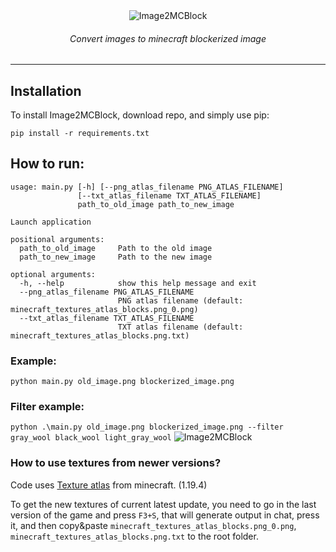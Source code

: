 <center>
<img src="https://github.com/Vazno/Image2MCBlock/assets/96925396/b81e703f-14b4-434e-835b-6926649f0971" alt="Image2MCBlock">
</center>
<h6 align="center">Convert images to minecraft blockerized image</h6>

---
## Installation
To install Image2MCBlock, download repo, and simply use pip:

`pip install -r requirements.txt`

## How to run:
```
usage: main.py [-h] [--png_atlas_filename PNG_ATLAS_FILENAME]
               [--txt_atlas_filename TXT_ATLAS_FILENAME]
               path_to_old_image path_to_new_image

Launch application

positional arguments:
  path_to_old_image     Path to the old image
  path_to_new_image     Path to the new image

optional arguments:
  -h, --help            show this help message and exit
  --png_atlas_filename PNG_ATLAS_FILENAME
                        PNG atlas filename (default: minecraft_textures_atlas_blocks.png_0.png)
  --txt_atlas_filename TXT_ATLAS_FILENAME
                        TXT atlas filename (default: minecraft_textures_atlas_blocks.png.txt)
```
### Example:
`python main.py old_image.png blockerized_image.png`

### Filter example:
`python .\main.py old_image.png blockerized_image.png --filter gray_wool black_wool light_gray_wool`
<img src="https://github.com/Vazno/Image2MCBlock/assets/96925396/116781f7-a7f0-41b8-910b-931129c9f843" alt="Image2MCBlock">
</center>

### How to use textures from newer versions?
Code uses [Texture atlas](https://minecraft.fandom.com/wiki/Texture_atlas) from minecraft. (1.19.4)

To get the new textures of current latest update, you need to go in the last version of the game and press `F3+S`, that will generate output in chat, press it, and then copy&paste `minecraft_textures_atlas_blocks.png_0.png`, `minecraft_textures_atlas_blocks.png.txt` to the root folder.

